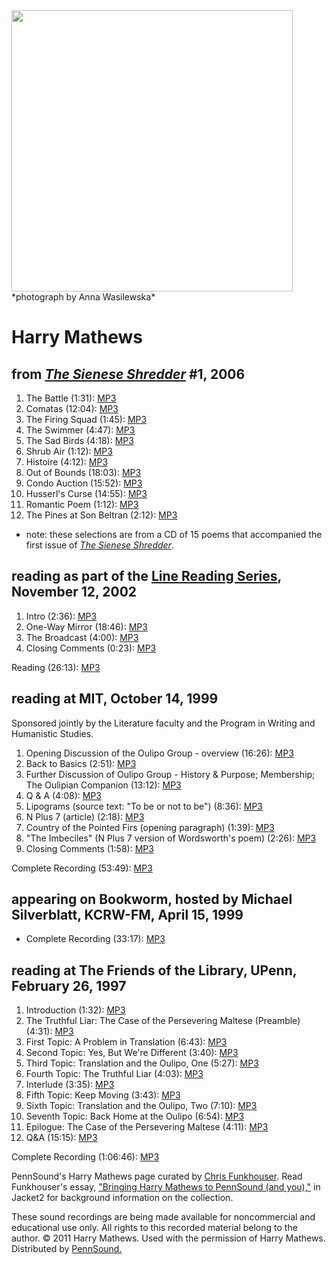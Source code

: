 <img src="http://media.sas.upenn.edu/pennsound/misc/Images/Harry_Mathews-resize.jpg" height="450" />  
*photograph by Anna Wasilewska*  
  

Harry Mathews
=============

from *[The Sienese Shredder](http://www.sienese-shredder.com/)* \#1, 2006
-------------------------------------------------------------------------

1.  The Battle (1:31): [MP3](http://media.sas.upenn.edu/pennsound/authors/Mathews/Sienese-Shredder-2006/Mathews-Harry_01_The-Battle_Sienese-Shredder_2006.mp3)
2.  Comatas (12:04): [MP3](http://media.sas.upenn.edu/pennsound/authors/Mathews/Sienese-Shredder-2006/Mathews-Harry_02_Comatas_Sienese-Shredder_2006.mp3)
3.  The Firing Squad (1:45): [MP3](http://media.sas.upenn.edu/pennsound/authors/Mathews/Sienese-Shredder-2006/Mathews-Harry_03_The-Firing-Squad_Sienese-Shredder_2006.mp3)
4.  The Swimmer (4:47): [MP3](http://media.sas.upenn.edu/pennsound/authors/Mathews/Sienese-Shredder-2006/Mathews-Harry_04_The-Swimmer_Sienese-Shredder_2006.mp3)
5.  The Sad Birds (4:18): [MP3](http://media.sas.upenn.edu/pennsound/authors/Mathews/Sienese-Shredder-2006/Mathews-Harry_06_The-Sad-Birds_Sienese-Shredder_2006.mp3)
6.  Shrub Air (1:12): [MP3](http://media.sas.upenn.edu/pennsound/authors/Mathews/Sienese-Shredder-2006/Mathews-Harry_07_Shrub-Air_Sienese-Shredder_2006.mp3)
7.  Histoire (4:12): [MP3](http://media.sas.upenn.edu/pennsound/authors/Mathews/Sienese-Shredder-2006/Mathews-Harry_08_Histoire_Sienese-Shredder_2006.mp3)
8.  Out of Bounds (18:03): [MP3](http://media.sas.upenn.edu/pennsound/authors/Mathews/Sienese-Shredder-2006/Mathews-Harry_09_Out-of-Bounds_Sienese-Shredder_2006.mp3)
9.  Condo Auction (15:52): [MP3](http://media.sas.upenn.edu/pennsound/authors/Mathews/Sienese-Shredder-2006/Mathews-Harry_10_Condo-Auction_Sienese-Shredder_2006.mp3)
10. Husserl's Curse (14:55): [MP3](http://media.sas.upenn.edu/pennsound/authors/Mathews/Sienese-Shredder-2006/Mathews-Harry_11_Husserls-Curse_Sienese-Shredder_2006.mp3)
11. Romantic Poem (1:12): [MP3](http://media.sas.upenn.edu/pennsound/authors/Mathews/Sienese-Shredder-2006/Mathews-Harry_13_Romantic-Poem_Sienese-Shredder_2006.mp3)
12. The Pines at Son Beltran (2:12): [MP3](http://media.sas.upenn.edu/pennsound/authors/Mathews/Sienese-Shredder-2006/Mathews-Harry_15_The-Pines-at-Son-Beltran_Sienese-Shredder_2006.mp3)

-   note: these selections are from a CD of 15 poems that accompanied the first issue of [*The Sienese Shredder*](http://www.sienese-shredder.com/1/harry_mathews-poems.html).

reading as part of the [Line Reading Series](http://writing.upenn.edu/pennsound/x/Line-Reading-Series.html), November 12, 2002
------------------------------------------------------------------------------------------------------------------------------

1.  Intro (2:36): [MP3](http://media.sas.upenn.edu/pennsound/authors/Mathews/Mathews-Harry_01_Intro_Line-Reading-Series_11-12-02.mp3)
2.  One-Way Mirror (18:46): [MP3](http://media.sas.upenn.edu/pennsound/authors/Mathews/Mathews-Harry_02_One-Way-Mirror_Line-Reading-Series_11-12-02.mp3)
3.  The Broadcast (4:00): [MP3](http://media.sas.upenn.edu/pennsound/authors/Mathews/Mathews-Harry_03_The-Broadcast_Line-Reading-Series_11-12-02.mp3)
4.  Closing Comments (0:23): [MP3](http://media.sas.upenn.edu/pennsound/authors/Mathews/Mathews-Harry_04_Closing-comments_Line-Reading-Series_11-12-02.mp3)

Reading (26:13): [MP3](http://media.sas.upenn.edu/pennsound/authors/Mathews/Mathews-Harry_Line-Reading-Series_11-12-02.mp3)

reading at MIT, October 14, 1999
--------------------------------

Sponsored jointly by the Literature faculty and the Program in Writing and Humanistic Studies.

1.  Opening Discussion of the Oulipo Group - overview (16:26): [MP3](http://media.sas.upenn.edu/pennsound/authors/Mathews/MIT-Reading/Mathews-Harry_01_Opening-Discussion-Oulipo_MIT_10-14-99.mp3)
2.  Back to Basics (2:51): [MP3](http://media.sas.upenn.edu/pennsound/authors/Mathews/MIT-Reading/Mathews-Harry_02_Back-to-Basics_MIT_10-14-99.mp3)
3.  Further Discussion of Oulipo Group - History & Purpose; Membership; The Oulipian Companion (13:12): [MP3](http://media.sas.upenn.edu/pennsound/authors/Mathews/MIT-Reading/Mathews-Harry_03_Further-discussion-Oulipian-group_MIT_10-14-99.mp3)
4.  Q & A (4:08): [MP3](http://media.sas.upenn.edu/pennsound/authors/Mathews/MIT-Reading/Mathews-Harry_04_Q-and-A_MIT_10-14-99.mp3)
5.  Lipograms (source text: "To be or not to be") (8:36): [MP3](http://media.sas.upenn.edu/pennsound/authors/Mathews/MIT-Reading/Mathews-Harry_05_Lipograms_MIT_10-14-99.mp3)
6.  N Plus 7 (article) (2:18): [MP3](http://media.sas.upenn.edu/pennsound/authors/Mathews/MIT-Reading/Mathews-Harry_06_N-Plus-7_MIT_10-14-99.mp3)
7.  Country of the Pointed Firs (opening paragraph) (1:39): [MP3](http://media.sas.upenn.edu/pennsound/authors/Mathews/MIT-Reading/Mathews-Harry_07_Country-of-the-Pointed-Firs_MIT_10-14-99.mp3)
8.  "The Imbeciles" (N Plus 7 version of Wordsworth's poem) (2:26): [MP3](http://media.sas.upenn.edu/pennsound/authors/Mathews/MIT-Reading/Mathews-Harry_08_The-Imbeciles_MIT_10-14-99.mp3)
9.  Closing Comments (1:58): [MP3](http://media.sas.upenn.edu/pennsound/authors/Mathews/MIT-Reading/Mathews-Harry_09_Closing-Comments_MIT_10-14-99.mp3)

Complete Recording (53:49): [MP3](http://media.sas.upenn.edu/pennsound/authors/Mathews/Mathews-Harry_MIT_10-14-99.mp3)

appearing on Bookworm, hosted by Michael Silverblatt, KCRW-FM, April 15, 1999
-----------------------------------------------------------------------------

-   Complete Recording (33:17): [MP3](http://media.sas.upenn.edu/pennsound/authors/Mathews/Mathews-Harry_KCRW_4-15-99.mp3)

reading at The Friends of the Library, UPenn, February 26, 1997
---------------------------------------------------------------

1.  Introduction (1:32): [MP3](http://media.sas.upenn.edu/pennsound/authors/Mathews/Friends-of-Library-1997/Mathews-Harry_01_Intro_friends_of_library_2-26-97.mp3)
2.  The Truthful Liar: The Case of the Persevering Maltese (Preamble) (4:31): [MP3](http://media.sas.upenn.edu/pennsound/authors/Mathews/Friends-of-Library-1997/Mathews-Harry_02_Lecture-Preamble_friends_of_library_2-26-97.mp3)
3.  First Topic: A Problem in Translation (6:43): [MP3](http://media.sas.upenn.edu/pennsound/authors/Mathews/Friends-of-Library-1997/Mathews-Harry_03_Problem-in-Translation_friends_of_library_2-26-97.mp3)
4.  Second Topic: Yes, But We're Different (3:40): [MP3](http://media.sas.upenn.edu/pennsound/authors/Mathews/Friends-of-Library-1997/Mathews-Harry_04_Yes-But-Were-Different_friends_of_library_2-26-97.mp3)
5.  Third Topic: Translation and the Oulipo, One (5:27): [MP3](http://media.sas.upenn.edu/pennsound/authors/Mathews/Friends-of-Library-1997/Mathews-Harry_05_Translation-and-Oulipo_friends_of_library_2-26-97.mp3)
6.  Fourth Topic: The Truthful Liar (4:03): [MP3](http://media.sas.upenn.edu/pennsound/authors/Mathews/Friends-of-Library-1997/Mathews-Harry_06_The-Truthful-Liar_friends_of_library_2-26-97.mp3)
7.  Interlude (3:35): [MP3](http://media.sas.upenn.edu/pennsound/authors/Mathews/Friends-of-Library-1997/Mathews-Harry_07_Interlude_friends_of_library_2-26-97.mp3)
8.  Fifth Topic: Keep Moving (3:43): [MP3](http://media.sas.upenn.edu/pennsound/authors/Mathews/Friends-of-Library-1997/Mathews-Harry_08_Keep-Moving_friends_of_library_2-26-97.mp3)
9.  Sixth Topic: Translation and the Oulipo, Two (7:10): [MP3](http://media.sas.upenn.edu/pennsound/authors/Mathews/Friends-of-Library-1997/Mathews-Harry_09_Translation-and-Oulipo-Two_friends_of_library_2-26-97.mp3)
10. Seventh Topic: Back Home at the Oulipo (6:54): [MP3](http://media.sas.upenn.edu/pennsound/authors/Mathews/Friends-of-Library-1997/Mathews-Harry_10_Back-Home-at-the-Oulipo_friends_of_library_2-26-97.mp3)
11. Epilogue: The Case of the Persevering Maltese (4:11): [MP3](http://media.sas.upenn.edu/pennsound/authors/Mathews/Friends-of-Library-1997/Mathews-Harry_11_Epilogue_friends_of_library_2-26-97.mp3)
12. Q&A (15:15): [MP3](http://media.sas.upenn.edu/pennsound/authors/Mathews/Friends-of-Library-1997/Mathews-Harry_12_Q-and-A_friends_of_library_2-26-97.mp3)

Complete Recording (1:06:46): [MP3](http://media.sas.upenn.edu/pennsound/authors/Mathews/Mathews-Harry_friends_of_library_2-26-97.mp3)

PennSound's Harry Mathews page curated by [Chris Funkhouser](Funkhouser.php). Read Funkhouser's essay, ["Bringing Harry Mathews to PennSound (and you),"](https://jacket2.org/article/bringing-harry-mathews-pennsound-and-you) in Jacket2 for background information on the collection.

These sound recordings are being made available for noncommercial and educational use only.
All rights to this recorded material belong to the author. © 2011 Harry Mathews.
Used with the permission of Harry Mathews. Distributed by [PennSound.](../index.html)
